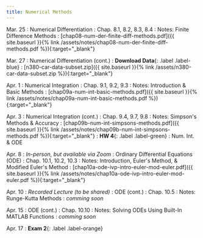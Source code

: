 ```yaml
---
title: Numerical Methods
---
```

Mar. 25
: Numerical Differentiation 
  : Chap. 8.1, 8.2, 8.3, 8.4
: Notes: Finite Difference Methods
    : [chap08-num-der-finite-diff-methods.pdf]({{ site.baseurl }}{% link /assets/notes/chap08-num-der-finite-diff-methods.pdf %}){:target="_blank"}

Mar. 27
: Numerical Differentiation (cont.)
: **Download Data**{: .label .label-blue} 
  : [n380-car-data-subset.zip]({{ site.baseurl }}{% link /assets/n380-car-data-subset.zip %}){:target="_blank"}


Apr. 1
: Numerical Integration 
  : Chap. 9.1, 9.2, 9.3
: Notes: Introduction & Basic Methods
    : [chap09a-num-int-basic-methods.pdf]({{ site.baseurl }}{% link /assets/notes/chap09a-num-int-basic-methods.pdf %}){:target="_blank"}

Apr. 3
: Numerical Integration (cont.)
  : Chap. 9.4, 9.7, 9.8
: Notes: Simpson's Methods & Accuracy
    : [chap09b-num-int-simpsons-methods.pdf]({{ site.baseurl }}{% link /assets/notes/chap09b-num-int-simpsons-methods.pdf %}){:target="_blank"}
: **HW 4**{: .label .label-green} 
  : Num. Int. & ODE

Apr. 8
: *In-person, but available via Zoom*
: Ordinary Differential Equations (ODE)
  : Chap. 10.1, 10.2, 10.3
: Notes: Introduction, Euler's Method, & Modified Euler's Method
    : [chap10a-ode-ivp-intro-euler-mod-euler.pdf]({{ site.baseurl }}{% link /assets/notes/chap10a-ode-ivp-intro-euler-mod-euler.pdf %}){:target="_blank"}

Apr. 10
: *Recorded Lecture (to be shared)*
: ODE (cont.)
  : Chap. 10.5
: Notes: Runge-Kutta Methods
    : *comming soon*  

Apr. 15
: ODE (cont.)
  : Chap. 10.10
: Notes: Solving ODEs Using Built-In MATLAB Functions
    : *comming soon*  


Apr. 17
: **Exam 2**{: .label .label-orange}

